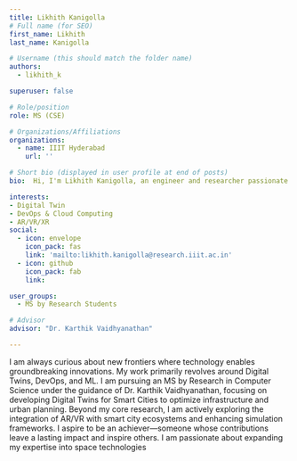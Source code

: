 ```yaml
---
title: Likhith Kanigolla
# Full name (for SEO)
first_name: Likhith
last_name: Kanigolla

# Username (this should match the folder name)
authors:
  - likhith_k

superuser: false

# Role/position
role: MS (CSE)

# Organizations/Affiliations
organizations:
  - name: IIIT Hyderabad
    url: ''

# Short bio (displayed in user profile at end of posts)
bio:  Hi, I'm Likhith Kanigolla, an engineer and researcher passionate about Digital Twins. My research focuses on building smart city solutions, developing Digital Twins, and I am now exploring AR/VR Technologies. Automation is at the core of my approach. Driven by curiosity, I strive to innovate and contribute to space technologies.

interests:
- Digital Twin
- DevOps & Cloud Computing
- AR/VR/XR
social:
  - icon: envelope
    icon_pack: fas
    link: 'mailto:likhith.kanigolla@research.iiit.ac.in'
  - icon: github
    icon_pack: fab
    link:

user_groups:
  - MS by Research Students

# Advisor
advisor: "Dr. Karthik Vaidhyanathan"

---
```

I am always curious about new frontiers where technology enables groundbreaking innovations. My work primarily revolves around Digital Twins, DevOps, and ML. I am pursuing an MS by Research in Computer Science under the guidance of Dr. Karthik Vaidhyanathan, focusing on developing Digital Twins for Smart Cities to optimize infrastructure and urban planning. Beyond my core research, I am actively exploring the integration of AR/VR with smart city ecosystems and enhancing simulation frameworks. I aspire to be an achiever—someone whose contributions leave a lasting impact and inspire others. I am passionate about expanding my expertise into space technologies



